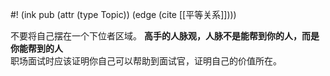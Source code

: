 #! (ink pub (attr (type Topic)) (edge (cite [[平等关系]])))

不要将自己摆在一个下位者区域。
**高手的人脉观，人脉不是能帮到你的人，而是你能帮到的人**  
职场面试时应该证明你自己可以帮助到面试官，证明自己的价值所在​。